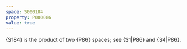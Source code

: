 ```yaml
---
space: S000184
property: P000086
value: true
---
```


{S184} is the product of two {P86} spaces; see {S1|P86} and {S4|P86}.
